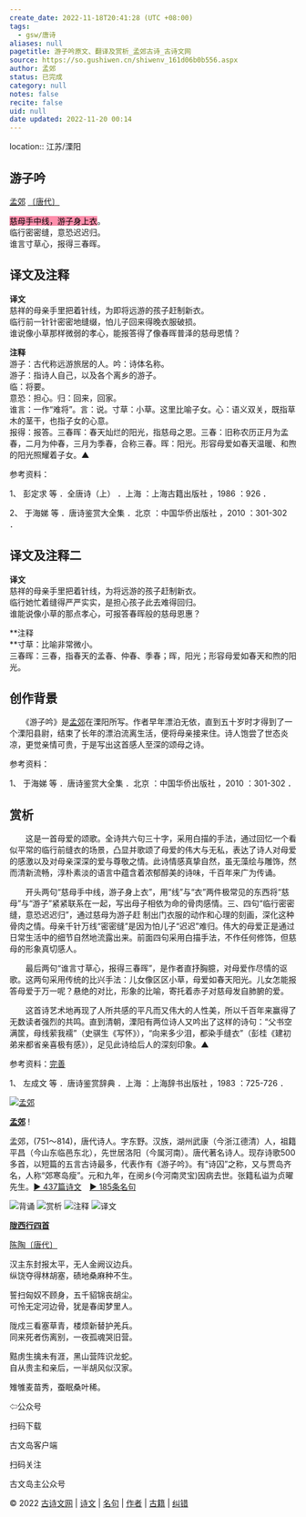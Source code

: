 ```yaml
---
create_date: 2022-11-18T20:41:28 (UTC +08:00)
tags:
  - gsw/唐诗
aliases: null
pagetitle: 游子吟原文、翻译及赏析_孟郊古诗_古诗文网
source: https://so.gushiwen.cn/shiwenv_161d06b0b556.aspx
author: 孟郊
status: 已完成
category: null
notes: false
recite: false
uid: null
date updated: 2022-11-20 00:14
---
```


location:: 江苏/溧阳

## 游子吟

[孟郊](https://so.gushiwen.cn/authorv_2f7f3273612a.aspx) [〔唐代〕](https://so.gushiwen.cn/shiwens/default.aspx?cstr=%e5%94%90%e4%bb%a3)

<mark style="background: #FF5582A6;">慈母手中线，游子身上衣</mark>。\
临行密密缝，意恐迟迟归。\
谁言寸草心，报得三春晖。

## 译文及注释

**译文**\
慈祥的母亲手里把着针线，为即将远游的孩子赶制新衣。\
临行前一针针密密地缝缀，怕儿子回来得晚衣服破损。\
谁说像小草那样微弱的孝心，能报答得了像春晖普泽的慈母恩情？

**注释**\
游子：古代称远游旅居的人。吟：诗体名称。\
游子：指诗人自己，以及各个离乡的游子。\
临：将要。\
意恐：担心。归：回来，回家。\
谁言：一作“难将”。言：说。寸草：小草。这里比喻子女。心：语义双关，既指草木的茎干，也指子女的心意。\
报得：报答。三春晖：春天灿烂的阳光，指慈母之恩。三春：旧称农历正月为孟春，二月为仲春，三月为季春，合称三春。晖：阳光。形容母爱如春天温暖、和煦的阳光照耀着子女。▲

参考资料：

1、 彭定求 等 ．全唐诗（上） ．上海 ：上海古籍出版社 ，1986 ：926 ．

2、 于海娣 等 ．唐诗鉴赏大全集 ．北京 ：中国华侨出版社 ，2010 ：301-302 ．

## 译文及注释二

**译文**\
慈祥的母亲手里把着针线，为将远游的孩子赶制新衣。\
临行她忙着缝得严严实实，是担心孩子此去难得回归。\
谁能说像小草的那点孝心，可报答春晖般的慈母恩惠？

**注释\
**寸草：比喻非常微小。\
三春晖：三春，指春天的孟春、仲春、季春；晖，阳光；形容母爱如春天和煦的阳光。


## 创作背景

　　《游子吟》是[孟郊](https://so.gushiwen.cn/authorv_2f7f3273612a.aspx)在溧阳所写。作者早年漂泊无依，直到五十岁时才得到了一个溧阳县尉，结束了长年的漂泊流离生活，便将母亲接来住。诗人饱尝了世态炎凉，更觉亲情可贵，于是写出这首感人至深的颂母之诗。

参考资料：

1、 于海娣 等 ．唐诗鉴赏大全集 ．北京 ：中国华侨出版社 ，2010 ：301-302 ．

## 赏析

　　这是一首母爱的颂歌。全诗共六句三十字，采用白描的手法，通过回忆一个看似平常的临行前缝衣的场景，凸显并歌颂了母爱的伟大与无私，表达了诗人对母爱的感激以及对母亲深深的爱与尊敬之情。此诗情感真挚自然，虽无藻绘与雕饰，然而清新流畅，淳朴素淡的语言中蕴含着浓郁醇美的诗味，千百年来广为传诵。

　　开头两句“慈母手中线，游子身上衣”，用“线”与“衣”两件极常见的东西将“慈母”与“游子”紧紧联系在一起，写出母子相依为命的骨肉感情。三、四句“临行密密缝，意恐迟迟归”，通过慈母为游子赶 制出门衣服的动作和心理的刻画，深化这种骨肉之情。母亲千针万线“密密缝”是因为怕儿子“迟迟”难归。伟大的母爱正是通过日常生活中的细节自然地流露出来。前面四句采用白描手法，不作任何修饰，但慈母的形象真切感人。

　　最后两句“谁言寸草心，报得三春晖”，是作者直抒胸臆，对母爱作尽情的讴歌。这两句采用传统的比兴手法：儿女像区区小草，母爱如春天阳光。儿女怎能报答母爱于万一呢？悬绝的对比，形象的比喻，寄托着赤子对慈母发自肺腑的爱。

　　这首诗艺术地再现了人所共感的平凡而又伟大的人性美，所以千百年来赢得了无数读者强烈的共鸣。直到清朝，溧阳有两位诗人又吟出了这样的诗句：“父书空满筐，母线萦我襦”（史骐生《写怀》），“向来多少泪，都染手缝衣”（彭桂《建初弟来都省亲喜极有感》），足见此诗给后人的深刻印象。▲

参考资料：[完善](https://so.gushiwen.cn/jiucuo.aspx?u=%e8%b5%8f%e6%9e%901248%e3%80%8a%e8%b5%8f%e6%9e%90%e3%80%8b)

1、 左成文 等 ．唐诗鉴赏辞典 ．上海 ：上海辞书出版社 ，1983 ：725-726 ．

[![孟郊](https://song.gushiwen.cn/authorImg/mengjiao.jpg)](https://so.gushiwen.cn/authorv_2f7f3273612a.aspx)

[**孟郊**](https://so.gushiwen.cn/authorv_2f7f3273612a.aspx) !

孟郊，(751～814)，唐代诗人。字东野。汉族，湖州武康（今浙江德清）人，祖籍平昌（今山东临邑东北），先世居洛阳（今属河南）。唐代著名诗人。现存诗歌500多首，以短篇的五言古诗最多，代表作有《游子吟》。有“诗囚”之称，又与贾岛齐名，人称“郊寒岛瘦”。元和九年，在阌乡(今河南灵宝)因病去世。张籍私谥为贞曜先生。[► 437篇诗文](https://so.gushiwen.cn/shiwens/default.aspx?astr=%e5%ad%9f%e9%83%8a)　[► 185条名句](https://so.gushiwen.cn/mingjus/default.aspx?astr=%e5%ad%9f%e9%83%8a)

![背诵](https://song.gushiwen.cn/siteimg/bei-pic.png) ![赏析](https://song.gushiwen.cn/siteimg/shang-pic.png) ![注释](https://song.gushiwen.cn/siteimg/zhu-pic.png) ![译文](https://song.gushiwen.cn/siteimg/yi-pic.png)

[**陇西行四首**](https://so.gushiwen.cn/shiwenv_be2061d931ea.aspx)

[陈陶](https://so.gushiwen.cn/authorv.aspx?name=%e9%99%88%e9%99%b6)[〔唐代〕](https://so.gushiwen.cn/shiwens/default.aspx?cstr=%e5%94%90%e4%bb%a3)

汉主东封报太平，无人金阙议边兵。\
纵饶夺得林胡塞，碛地桑麻种不生。

誓扫匈奴不顾身，五千貂锦丧胡尘。\
可怜无定河边骨，犹是春闺梦里人。

陇戍三看塞草青，楼烦新替护羌兵。\
同来死者伤离别，一夜孤魂哭旧营。

黠虏生擒未有涯，黑山营阵识龙蛇。\
自从贵主和亲后，一半胡风似汉家。

雉雊麦苗秀，蚕眠桑叶稀。

⇦公众号

扫码下载

古文岛客户端

扫码关注

古文岛主公众号

© 2022 [古诗文网](https://www.gushiwen.cn/) | [诗文](https://so.gushiwen.cn/shiwens/) | [名句](https://so.gushiwen.cn/mingjus/) | [作者](https://so.gushiwen.cn/authors/) | [古籍](https://so.gushiwen.cn/guwen/) | [纠错](https://so.gushiwen.cn/jiucuo.aspx?u=)
